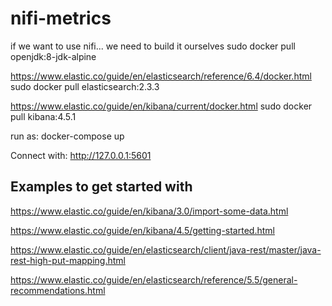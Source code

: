 # nifi-metrics

if we want to use nifi... we need to build it ourselves
sudo docker pull openjdk:8-jdk-alpine

https://www.elastic.co/guide/en/elasticsearch/reference/6.4/docker.html
sudo docker pull elasticsearch:2.3.3

https://www.elastic.co/guide/en/kibana/current/docker.html
sudo docker pull kibana:4.5.1

run as:
docker-compose up

Connect with: http://127.0.0.1:5601

## Examples to get started with 

https://www.elastic.co/guide/en/kibana/3.0/import-some-data.html

https://www.elastic.co/guide/en/kibana/4.5/getting-started.html

https://www.elastic.co/guide/en/elasticsearch/client/java-rest/master/java-rest-high-put-mapping.html

https://www.elastic.co/guide/en/elasticsearch/reference/5.5/general-recommendations.html




